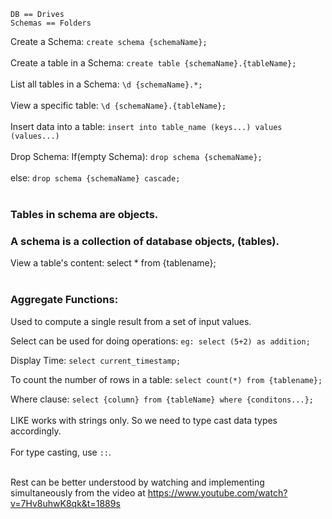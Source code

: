 `DB == Drives` <br>
`Schemas == Folders`

Create a Schema: `create schema {schemaName};`<br><br>
Create a table in a Schema: `create table {schemaName}.{tableName};`<br><br>
List all tables in a Schema: `\d {schemaName}.*;`<br><br>
View a specific table: `\d {schemaName}.{tableName};`<br><br>
Insert data into a table: `insert into table_name (keys...) values (values...)`<br><br>
Drop Schema: If(empty Schema): `drop schema {schemaName};`<br><br>
else: `drop schema {schemaName} cascade;`<br><br>

### Tables in schema are objects.

### A schema is a collection of database objects, (tables).

View a table's content: select \* from {tablename};<br><br>

### Aggregate Functions:

Used to compute a single result from a set of input values.<br>

Select can be used for doing operations: `eg: select (5+2) as addition;`

Display Time: `select current_timestamp;`

To count the number of rows in a table: `select count(*) from {tablename};`

Where clause: `select {column} from {tableName} where {conditons...};`<br><br>
LIKE works with strings only. So we need to type cast data types accordingly.<br><br>
For type casting, use `::`.<br><br>

Rest can be better understood by watching and implementing simultaneously from the video at https://www.youtube.com/watch?v=7Hv8uhwK8qk&t=1889s
